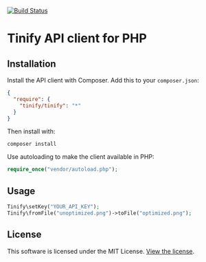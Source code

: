 [<img src="https://travis-ci.org/tinify/tinify-php.svg?branch=master" alt="Build Status">](https://travis-ci.org/tinify/tinify-php)

# Tinify API client for PHP

## Installation

Install the API client with Composer. Add this to your `composer.json`:

```json
{
  "require": {
    "tinify/tinify": "*"
  }
}
```

Then install with:

```
composer install
```

Use autoloading to make the client available in PHP:

```php
require_once("vendor/autoload.php");
```

## Usage

```php
Tinify\setKey("YOUR_API_KEY");
Tinify\fromFile("unoptimized.png")->toFile("optimized.png");
```

## License

This software is licensed under the MIT License. [View the license](LICENSE).
